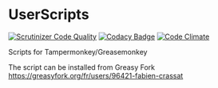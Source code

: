 # UserScripts

[![Scrutinizer Code Quality](https://scrutinizer-ci.com/g/fabiencrassat/UserScripts/badges/quality-score.png?b=master)](https://scrutinizer-ci.com/g/fabiencrassat/UserScripts/?branch=master)
[![Codacy Badge](https://api.codacy.com/project/badge/Grade/c656d8728d0d42af821812956b3e266a)](https://www.codacy.com/app/fabien/UserScripts?utm_source=github.com&amp;utm_medium=referral&amp;utm_content=fabiencrassat/UserScripts&amp;utm_campaign=Badge_Grade)
[![Code Climate](https://codeclimate.com/github/fabiencrassat/UserScripts/badges/gpa.svg)](https://codeclimate.com/github/fabiencrassat/UserScripts)

Scripts for Tampermonkey/Greasemonkey

The script can be installed from Greasy Fork https://greasyfork.org/fr/users/96421-fabien-crassat

